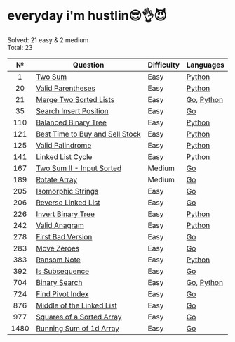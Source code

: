 # everyday i'm hustlin😎👌😈

Solved: 21 easy & 2 medium  
Total: 23

| №    |                                                 Question                                                | Difficulty |                                                                   Languages                                                                  |
| :--: |                                                ----------                                               | ---------  |                                                                   ---------                                                                  |
| 1    | [Two Sum](https://leetcode.com/problems/two-sum/)                                                       | Easy       | [Python](/problems/1.%20Two%20Sum/python/solve.py)                                                                                           |
| 20   | [Valid Parentheses](https://leetcode.com/problems/valid-parentheses/)                                   | Easy       | [Python](/problems/20.%20Valid%20parentheses/python/solve.py)                                                                                |
| 21   | [Merge Two Sorted Lists](https://leetcode.com/problems/merge-two-sorted-lists/)                         | Easy       | [Go](/problems/21.%20Merge%20Two%20Sorted%20Lists/golang/main.go), [Python](/problems/21.%20Merge%20Two%20Sorted%20Lists/python/solve.py)    |
| 35   | [Search Insert Position](https://leetcode.com/problems/search-insert-position/)                         | Easy       | [Go](/problems/35.%20Search%20Insert%20Position/golang/main.go)                                                                              |
| 110  | [Balanced Binary Tree](https://leetcode.com/problems/balanced-binary-tree/)                             | Easy       | [Python](/problems/110.%20Balanced%20Binary%20Tree/python/solve.py)                                                                          |
| 121  | [Best Time to Buy and Sell Stock](https://leetcode.com/problems/best-time-to-buy-and-sell-stock/)       | Easy       | [Python](/problems/121.%20Best%20Time%20to%20Buy%20and%20Sell%20Stock/python/solve.py)                                                       |
| 125  | [Valid Palindrome](https://leetcode.com/problems/valid-palindrome/)                                     | Easy       | [Python](/problems/125.%20Valid%20Palindrome/python/solve.py)                                                                                |
| 141  | [Linked List Cycle](https://leetcode.com/problems/linked-list-cycle/)                                   | Easy       | [Python](/problems/141.%20Linked%20List%20Cycle/python/solve.py)                                                                             |
| 167  | [Two Sum II - Input Sorted](https://leetcode.com/problems/two-sum-ii-input-array-is-sorted/)            | Medium     | [Go](/problems/167.%20Two%20Sum%20II%20-%20Input%20Array%20Is%20Sorted/golang/main.go)                                                       |
| 189  | [Rotate Array](https://leetcode.com/problems/rotate-array/)                                             | Medium     | [Go](/problems/189.%20Rotate%20Array/golang/main.go)                                                                                         |
| 205  | [Isomorphic Strings](https://leetcode.com/problems/isomorphic-strings/)                                 | Easy       | [Go](/problems/205.%20Isomorphic%20Strings/golang/main.go)                                                                                   |
| 206  | [Reverse Linked List](https://leetcode.com/problems/reverse-linked-list/)                               | Easy       | [Go](/problems/206.%20Reverse%20Linked%20List/golang/main.go)                                                                                |
| 226  | [Invert Binary Tree](https://leetcode.com/problems/invert-binary-tree/)                                 | Easy       | [Python](/problems/226.%20Invert%20Binary%20Tree/python/solve.py)                                                                            |
| 242  | [Valid Anagram](https://leetcode.com/problems/valid-anagram/)                                           | Easy       | [Python](/problems/242.%20Valid%20Anagram/python/solve.py)                                                                                   |
| 278  | [First Bad Version](https://leetcode.com/problems/first-bad-version/)                                   | Easy       | [Go](/problems/278.%20First%20Bad%20Version/golang/main.go)                                                                                  |
| 283  | [Move Zeroes](https://leetcode.com/problems/move-zeroes/)                                               | Easy       | [Go](/problems/283.%20Move%20Zeroes/golang/main.go)                                                                                          |
| 383  | [Ransom Note](https://leetcode.com/problems/ransom-note/)                                               | Easy       | [Python](/problems/383.%20Ransom%20Note/python/solve.py)                                                                                     |
| 392  | [Is Subsequence](https://leetcode.com/problems/is-subsequence/)                                         | Easy       | [Go](/problems/392.%20Is%20Subsequence/golang/main.go)                                                                                       |
| 704  | [Binary Search](https://leetcode.com/problems/binary-search/)                                           | Easy       | [Go](/problems/704.%20Binary%20Search/golang/main.go), [Python](/problems/704.%20Binary%20Search/python/solve.py)                            |
| 724  | [Find Pivot Index](https://leetcode.com/problems/find-pivot-index/)                                     | Easy       | [Go](/problems/724.%20Find%20Pivot%20Index/golang/main.go)                                                                                   |
| 876  | [Middle of the Linked List](https://leetcode.com/problems/middle-of-the-linked-list/)                   | Easy       | [Go](/problems/876.%20Middle%20of%20the%20linked%20list/golang/main.go)                                                                      |
| 977  | [Squares of a Sorted Array](https://leetcode.com/problems/squares-of-a-sorted-array/)                   | Easy       | [Go](/problems/977.%20Squares%20of%20a%20Sorted%20Array/golang/main.go)                                                                      |
| 1480 | [Running Sum of 1d Array](https://leetcode.com/problems/running-sum-of-1d-array/)                       | Easy       | [Go](/problems/1480.%20Running%20Sum%20of%201d%20Array/golang/main.go)                                                                       |



